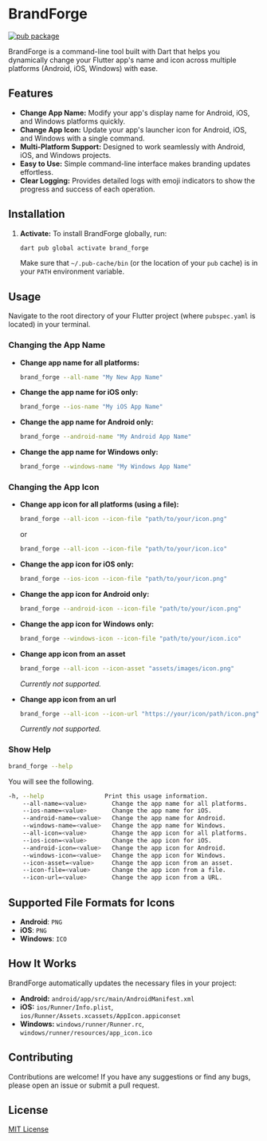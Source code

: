 # BrandForge

[![pub package](https://img.shields.io/pub/v/brand_forge.svg)](https://pub.dev/packages/brand_forge)

BrandForge is a command-line tool built with Dart that helps you dynamically change your Flutter app's name and icon across multiple platforms (Android, iOS, Windows) with ease.

## Features

* **Change App Name:** Modify your app's display name for Android, iOS, and Windows platforms quickly.
* **Change App Icon:** Update your app's launcher icon for Android, iOS, and Windows with a single command.
* **Multi-Platform Support:** Designed to work seamlessly with Android, iOS, and Windows projects.
* **Easy to Use:** Simple command-line interface makes branding updates effortless.
* **Clear Logging:** Provides detailed logs with emoji indicators to show the progress and success of each operation.

## Installation

1. **Activate:**
    To install BrandForge globally, run:

    ```bash
    dart pub global activate brand_forge
    ```

    Make sure that `~/.pub-cache/bin` (or the location of your `pub` cache) is in your `PATH` environment variable.

## Usage

Navigate to the root directory of your Flutter project (where `pubspec.yaml` is located) in your terminal.

### Changing the App Name

* **Change app name for all platforms:**

    ```bash
    brand_forge --all-name "My New App Name"
    ```

* **Change the app name for iOS only:**

    ```bash
    brand_forge --ios-name "My iOS App Name"
    ```

* **Change the app name for Android only:**

    ```bash
    brand_forge --android-name "My Android App Name"
    ```

* **Change the app name for Windows only:**

    ```bash
    brand_forge --windows-name "My Windows App Name"
    ```

### Changing the App Icon

* **Change app icon for all platforms (using a file):**

    ```bash
    brand_forge --all-icon --icon-file "path/to/your/icon.png"
    ```

    or

    ```bash
    brand_forge --all-icon --icon-file "path/to/your/icon.ico"
    ```

* **Change the app icon for iOS only:**

    ```bash
    brand_forge --ios-icon --icon-file "path/to/your/icon.png"
    ```

* **Change the app icon for Android only:**

    ```bash
    brand_forge --android-icon --icon-file "path/to/your/icon.png"
    ```

* **Change the app icon for Windows only:**

    ```bash
    brand_forge --windows-icon --icon-file "path/to/your/icon.ico"
    ```

* **Change app icon from an asset**

    ```bash
    brand_forge --all-icon --icon-asset "assets/images/icon.png"
    ```

    *Currently not supported.*
* **Change app icon from an url**

    ```bash
    brand_forge --all-icon --icon-url "https://your/icon/path/icon.png"
    ```

    *Currently not supported.*

### Show Help

```bash
brand_forge --help
```

You will see the following.

```bash
-h, --help                 Print this usage information.
    --all-name=<value>       Change the app name for all platforms.
    --ios-name=<value>       Change the app name for iOS.
    --android-name=<value>   Change the app name for Android.
    --windows-name=<value>   Change the app name for Windows.
    --all-icon=<value>       Change the app icon for all platforms.
    --ios-icon=<value>       Change the app icon for iOS.
    --android-icon=<value>   Change the app icon for Android.
    --windows-icon=<value>   Change the app icon for Windows.
    --icon-asset=<value>     Change the app icon from an asset.
    --icon-file=<value>      Change the app icon from a file.
    --icon-url=<value>       Change the app icon from a URL.
```
  
## Supported File Formats for Icons

* **Android**: `PNG`
* **iOS**: `PNG`
* **Windows**: `ICO`

## How It Works

BrandForge automatically updates the necessary files in your project:

* **Android:** `android/app/src/main/AndroidManifest.xml`
* **iOS:** `ios/Runner/Info.plist`, `ios/Runner/Assets.xcassets/AppIcon.appiconset`
* **Windows:** `windows/runner/Runner.rc`, `windows/runner/resources/app_icon.ico`

## Contributing

Contributions are welcome! If you have any suggestions or find any bugs, please open an issue or submit a pull request.

## License

[MIT License](LICENSE)
